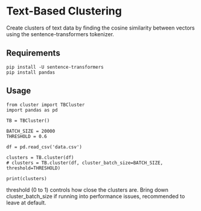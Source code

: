 # Text-Based Clustering

Create clusters of text data by finding the cosine similarity between vectors using the sentence-transformers tokenizer.

## Requirements

```
pip install -U sentence-transformers
pip install pandas
```

## Usage

```
from cluster import TBCluster
import pandas as pd

TB = TBCluster()

BATCH_SIZE = 20000
THRESHOLD = 0.6

df = pd.read_csv('data.csv')

clusters = TB.cluster(df)
# clusters = TB.cluster(df, cluster_batch_size=BATCH_SIZE, threshold=THRESHOLD)

print(clusters)
```
threshold (0 to 1) controls how close the clusters are. Bring down cluster_batch_size if running into performance issues, recommended to leave at default.

